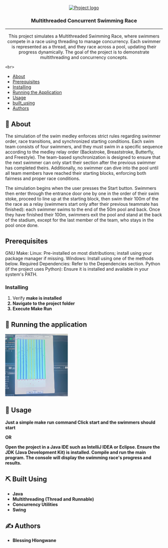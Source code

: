 <p align="center">
  <a href="" rel="noopener">
 <img width=200px height=200px src="https://i.imgur.com/6wj0hh6.jpg" alt="Project logo"></a>
</p>

<h3 align="center">Multithreaded Concurrent Swimming Race</h3>


---

<p align="center">This project simulates a Multithreaded Swimming Race, where swimmers compete in a race using threading to manage concurrency. Each swimmer is represented as a thread, and they race across a pool, updating their progress dynamically. The goal of the project is to demonstrate multithreading and concurrency concepts.

    <br> 
</p>

- [About](#about)
- [Prerequisites](#prerequisites)
- [Installing](#installing)
- [Running the Application](#tests)
- [Usage](#usage)
- [built_using](#built_using)
- [Authors](#authors)


## 🧐 About <a name = "about"></a>
The simulation of the swim medley enforces strict rules regarding swimmer order, race transitions,
and synchronized starting conditions. Each swim team consists of four swimmers, and they must
swim in a specific sequence according to the medley relay order (Backstroke, Breaststroke,
Butterfly, and Freestyle). The team-based synchronization is designed to ensure that the next
swimmer can only start their section after the previous swimmer has completed theirs.
Additionally, no swimmer can dive into the pool until all team members have reached their starting
blocks, enforcing both fairness and proper race conditions.


The simulation begins when the user presses the Start button.
Swimmers then enter through the entrance door one by one in the order of their swim stoke,
proceed to line up at the starting block, then swim their 100m of the the race as a relay
(swimmers start only after their previous teammate has finished): each swimmer swims to the
end of the 50m pool and back. Once they have finished their 100m, swimmers exit the pool
and stand at the back of the stadium, except for the last member of the team, who stays in the
pool once done.

## Prerequisites <a name = "prerequisites"></a>

GNU Make:
Linux: Pre-installed on most distributions; install using your package manager if missing.
Windows: Install using one of the methods below.
Required Dependencies: Refer to the Dependencies section.
Python (if the project uses Python): Ensure it is installed and available in your system's PATH.

### Installing <a name = "installing"></a>

1. Verify <b>make<b> is installed
2. Navigate to the project folder
3. Execute Make Run

## 🔧 Running the application <a name = "tests"></a>

<img width=200px height=200px src="screenshot.jpeg">


## 🎈 Usage <a name="usage"></a>

Just a simple make run command 
Click start and the swimmers should start

OR

Open the project in a Java IDE such as IntelliJ IDEA or Eclipse.
Ensure the JDK (Java Development Kit) is installed.
Compile and run the main program.
The console will display the swimming race's progress and results.


## ⛏️ Built Using <a name = "built_using"></a>

- Java
- Multithreading (Thread and Runnable)
- Concurrency Utilities
- Swing

## ✍️ Authors <a name = "authors"></a>

- Blessing Hlongwane

